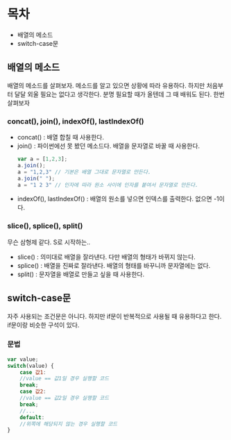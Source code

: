 
# 목차
* 배열의 메소드
* switch-case문

## 배열의 메소드
배열의 메소드를 살펴보자. 메소드를 알고 있으면 상황에 따라 유용하다. 하지만 처음부터 달달 외울 필요는 없다고 생각한다. 분명 필요할 때가 올텐데 그 때 배워도 된다. 한번 살펴보자 

### concat(), join(), indexOf(), lastIndexOf()

* concat() : 배열 합칠 때 사용한다. 
* join() : 파이썬에선 못 봤던 메소드다. 배열을 문자열로 바꿀 때 사용한다. 
	```javascript
	var a = [1,2,3];
	a.join();
	a = "1,2,3" // 기본은 배열 그대로 문자열로 만든다. 
	a.join(" ");
	a = "1 2 3" // 인자에 따라 원소 사이에 인자를 붙여서 문자열로 만든다.
	```
* indexOf(), lastIndexOf() : 배열의 원소를 넣으면 인덱스를 출력한다. 없으면 -1이다.

### slice(), splice(), split()
무슨 삼형제 같다. S로 시작하는.. 

* slice() : 의미대로 배열을 잘라낸다. 다만 배열의 형태가 바뀌지 않는다. 
* splice() : 배열을 진짜로 잘라낸다. 배열의 형태를 바꾸니까 문자열에는 없다. 
* split() : 문자열을 배열로 만들고 싶을 때 사용한다. 

## switch-case문
자주 사용되는 조건문은 아니다. 하지만 if문이 반복적으로 사용될 때 유용하다고 한다. if문이랑 비슷한 구석이 있다. 

### 문법
```javascript
var value;
switch(value) {
    case 값1:
    //value == 값1일 경우 실행할 코드
    break;
    case 값2:
    //value == 값2일 경우 실행할 코드
    break;
    //...
    default:
    //위쪽에 해당되지 않는 경우 실행할 코드
}
```